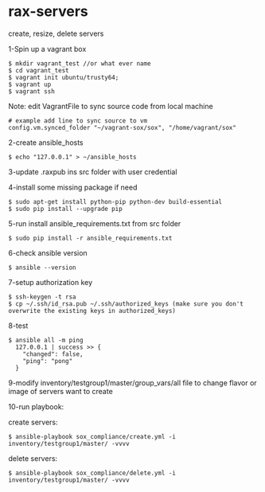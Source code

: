 # rax-servers
create, resize, delete servers

1-Spin up a vagrant box
````
$ mkdir vagrant_test //or what ever name
$ cd vagrant_test
$ vagrant init ubuntu/trusty64;
$ vagrant up
$ vagrant ssh
````
Note: edit VagrantFile to sync source code from local machine
````
# example add line to sync source to vm
config.vm.synced_folder "~/vagrant-sox/sox", "/home/vagrant/sox"
````
2-create ansible_hosts
````
$ echo "127.0.0.1" > ~/ansible_hosts
````
3-update .raxpub ins src folder with user credential 

4-install some missing package if need
````
$ sudo apt-get install python-pip python-dev build-essential
$ sudo pip install --upgrade pip
```` 
5-run install ansible_requirements.txt from src folder
````
$ sudo pip install -r ansible_requirements.txt
````
6-check ansible version
````
$ ansible --version
```` 
7-setup authorization key
````
$ ssh-keygen -t rsa
$ cp ~/.ssh/id_rsa.pub ~/.ssh/authorized_keys (make sure you don't overwrite the existing keys in authorized_keys)
````
8-test
````
$ ansible all -m ping
  127.0.0.1 | success >> {
    "changed": false, 
    "ping": "pong"
  }
````
9-modify inventory/testgroup1/master/group_vars/all file to change flavor or image of servers want to create

10-run playbook:

  create servers:
````
$ ansible-playbook sox_compliance/create.yml -i inventory/testgroup1/master/ -vvvv
````
  delete servers:
````
$ ansible-playbook sox_compliance/delete.yml -i inventory/testgroup1/master/ -vvvv
````
